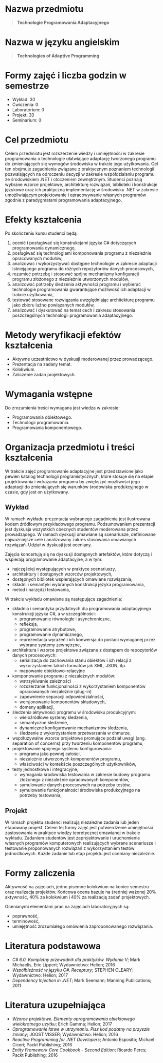 # Nazwa przedmiotu #

> **Technologie Programowania Adaptacyjnego**

# Nazwa w języku angielskim #
> **Technologies of Adaptive Programming**

# Formy zajęć i liczba godzin w semestrze #

* Wykład: 30
* Ćwiczenia: 0
* Laboratorium: 0
* Projekt: 30
* Seminarium: 0
 
# Cel przedmiotu #

Celem przedmiotu jest rozszerzenie wiedzy i umiejętności w zakresie programowania o technologie ułatwiające adaptację tworzonego programu do zmieniających się wymogów środowiska w trakcie jego użytkowania. Cel ten obejmuje zagadnienia związane z praktycznym poznaniem technologii pozwalających na odroczeniu decyzji w zakresie współdziałaniu programu ze środowiskiem .NET i otoczeniem zewnętrznym. Studenci poznają wybrane wzorce projektowe, architekturę rozwiązań, biblioteki i konstrukcje językowe oraz ich praktyczną implementację w środowisku .NET w zakresie umożliwiającym projektowanie i opracowywanie własnych programów zgodnie z paradygmatami programowania adaptacyjnego.

# Efekty kształcenia #

Po skończeniu kursu studenci będą:

1. ocenić i posługiwać się konstrukcjami języka C# dotyczących programowania dynamicznego,
1. posługiwać się technologiami komponowania programu z niezależnie opracowanych modułów, 
1. analizować i wykorzystywać dostępne technologie w zakresie adaptacji istniejącego programu do różnych repozytoriów danych procesowych,
1. rozumieć potrzebę i stosować spójne mechanizmy konfiguracji programu złożonego z niezależnie utworzonych modułów,
1. analizować potrzeby śledzenia aktywności programu i wybierać technologie programowania gwarantujące możliwość ich adaptacji w trakcie użytkowania,
1. testować stosowane rozwiązania uwzględniając architekturę programu jako zbioru luźno powiązanych modułów,
1. analizować i dyskutować na temat cech i zakresu stosowania poszczególnych technologii programowania adaptacyjnego.

# Metody weryfikacji efektów kształcenia #

* Aktywne uczestnictwo w dyskusji moderowanej przez prowadzącego.
* Prezentacja na zadany temat.
* Kolokwium.
* Zaliczenie zadań projektowych.

# Wymagania wstępne #

Do zrozumienia treści wymagana jest wiedza w zakresie:

* Programowania obiektowego.
* Technologii programowania.
* Programowania komponentowego.

# Organizacja przedmiotu i treści kształcenia #

W trakcie zajęć programowanie adaptacyjne jest przedstawione jako pewien katalog technologii programistycznych, które stosuje się na etapie projektowania i wdrażania programu by zwiększyć możliwości jego adaptacji do zmieniających się warunków środowiska produkcyjnego w czasie, gdy jest on użytkowany.

## Wykład

W ramach wykładu prezentacja wybranego zagadnienia jest ilustrowana kodem źródłowym przykładowego programu. Podsumowaniem prezentacji jest dyskusja wszystkich obecnych studentów moderowana przez prowadzącego. W ramach dyskusji omawiane są scenariusze, definiowane najważniejsze cele i analizowany zakres stosowania omawianych rozwiązań. Udział w dyskusji jest oceniany.

Zajęcia koncertują się na dyskusji dostępnych artefaktów, które dotyczą i wspierają programowanie adaptacyjne, a w tym:

* najczęściej występujących w praktyce scenariuszy,
* architektury i dostępnych wzorców projektowych,
* dostępnych bibliotek wspierających omawiane rozwiązania,
* składni i semantyki wybranych konstrukcji języka programowania,
* metod i narzędzi testowania,

W trakcie wykładu omawiane są następujące zagadnienia:

* składnia i semantyka przydatnych dla programowania adaptacyjnego konstrukcji języka C#, a w szczególności:
	* programowanie równoległe i asynchroniczne,
	* refleksja,
	* programowanie atrybutowe,
	* programowanie dynamicznego,
	* reprezentacja wyrażeń i ich konwersja do postaci wymaganej przez wybrane systemy zewnętrzne,
* architektura i wzorce projektowe związane z dostępem do repozytoriów danych procesowych:
	* serializacja do zachowania stanu obiektów i ich relacji z wykorzystaniem takich formatów jak XML, JSON, itp.
	* mapowanie obiektowo-relacyjne
* komponowanie programu z niezależnych modułów:
	* wstrzykiwanie zależności
	* rozszerzanie funkcjonalności z wykorzystaniem komponentów opracowanych niezależnie (plug-in)
	* zapewnienie separacji odpowiedzialności,
	* wersjonowanie komponentów składowych,
	* domeny aplikacji,
* śledzenia aktywności programu w środowisku produkcyjnym:
	*  wieloźródłowe systemy śledzenia,
	*  semantyczne śledzenie,
	*  dynamiczne konfigurowanie mechanizmów śledzenia,
	*  śledzenie z wykorzystaniem przetwarzania w chmurze,
* współużywalne wzorce projektowe promujące podział uwagi (ang. separation of concerns) przy tworzeniu komponentów programu,
* projektowanie spójnego systemu konfigurowania:
	* programu jako pewnej całości, 
	* niezależnie utworzonych komponentów programu,
	* właściwości w kontekście poszczególnych użytkowników,
* testy jednostkowe i integracyjne,
	* wymagania środowiska testowania w zakresie budowy programu złożonego z niezależnie opracowanych komponentów,
	* symulowanie danych procesowych na potrzeby testów,
	* symulowanie funkcjonalności środowiska produkcyjnego na potrzeby testowania,

## Projekt

W ramach projektu studenci realizują niezależne zadania lub jeden etapowany projekt. Celem tej formy zajęć jest potwierdzenie umiejętności zastosowania w praktyce wiedzy teoretycznej omawianej w trakcie wykładu. Zadaniem studentów jest zaprojektowanie i uruchomienie własnych programów komputerowych realizujących wybrane scenariusze i testowanie proponowanych rozwiązań z wykorzystaniem testów jednostkowych. Każde zadanie lub etap projektu jest oceniany niezależnie. 

# Formy zaliczenia #

Aktywność na zajęciach, jedno pisemne kolokwium na koniec semestru oraz realizacja projektów. Końcowa ocena bazuje na średniej ważonej 20% aktywność, 40% za kolokwium i 40% za realizację zadań projektowych. 

Ocenianymi elementami prac na zajęciach laboratoryjnych są:

* poprawność,
* terminowość,
* umiejętność zrozumiałego omówienia zaproponowanego rozwiązania.

# Literatura podstawowa #

* *C# 6.0. Kompletny przewodnik dla praktyków. Wydanie V*; Mark Michaelis, Eric Lippert; Wydawnictwo: Helion; 2016
* *Współbieżność w języku C#. Receptury*; STEPHEN CLEARY; Wydawnictwo: Helion; 2017
* *Dependency Injection in .NET*; Mark Seemann; Manning Publications; 2011

# Literatura uzupełniająca #

* *Wzorce projektowe. Elementy oprogramowania obiektowego wielokrotnego użytku*; Erich Gamma; Helion; 2017
* *Oprogramowanie łatwe w utrzymaniu. Pisz kod podatny na przyszłe zmiany*; JOOST VISSER; Wydawnictwo: Helion; 2016
* *Reactive Programming for .NET Developers*; Antonio Esposito; Michael Ciceri; Packt Publishing; 2016
* *Entity Framework Core Cookbook - Second Edition*; Ricardo Peres; Packt Publishing; 2016 
